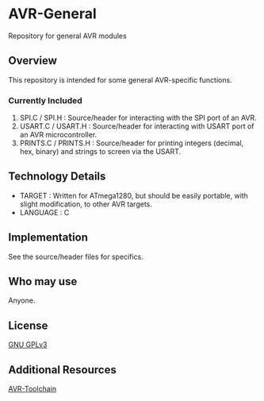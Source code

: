 # AVR-General
Repository for general AVR modules


## Overview
This repository is intended for some general AVR-specific functions.  


### Currently Included
1) SPI.C / SPI.H : Source/header for interacting with the SPI port of an AVR.
2) USART.C / USART.H : Source/header for interacting with USART port of an AVR microcontroller.   
3) PRINTS.C / PRINTS.H : Source/header for printing integers (decimal, hex, binary) and strings to screen via the USART.


## Technology Details
* TARGET   : Written for ATmega1280, but should be easily portable, with slight modification, to other AVR targets.  
* LANGUAGE : C


## Implementation
See the source/header files for specifics.


## Who may use
Anyone.


## License
[GNU GPLv3](https://github.com/Jsfain/AVR-General/blob/master/LICENSE)


## Additional Resources
[AVR-Toolchain](https://github.com/osx-cross/homebrew-avr)
